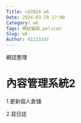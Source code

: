 ```yaml
---
Title: cd2024 w6
Date: 2024-03-29 17:00
Category: w6
Tags: 網誌編寫,pelican 
Slug: w6
Author: 41123107
---
```


網誌整理

<!-- PELICAN_END_SUMMARY -->

# 內容管理系統2

1.更新個人倉儲

2.寫日誌